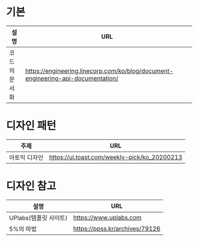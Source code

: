 # 기본
| 설명          | URL                                                          |
| ------------- | ------------------------------------------------------------ |
| 코드의 문서화 | https://engineering.linecorp.com/ko/blog/document-engineering-api-documentation/ |

# 디자인 패턴
| 주제          | URL                                          |
| ------------- | -------------------------------------------- |
| 아토믹 디자인 | https://ui.toast.com/weekly-pick/ko_20200213 |

# 디자인 참고
| 설명                  | URL                            |
| --------------------- | ------------------------------ |
| UPlabs(템플릿 사이트) | https://www.uplabs.com         |
| 5%의 마법             | https://ppss.kr/archives/79126 |
